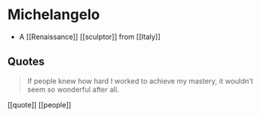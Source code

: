 # Michelangelo

- A [[Renaissance]] [[sculptor]] from [[Italy]]

## Quotes

> If people knew how hard I worked to achieve my mastery, it wouldn’t seem so wonderful after all.

[[quote]] [[people]]